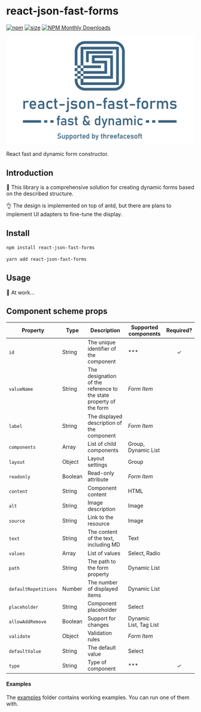 # react-json-fast-forms
[![npm](https://img.shields.io/npm/v/react-json-fast-forms)](https://www.npmjs.com/package/react-hooks-worker)
[![size](https://img.shields.io/bundlephobia/minzip/react-json-fast-forms)](https://bundlephobia.com/result?p=react-json-fast-forms)
[![NPM Monthly Downloads](https://img.shields.io/npm/dm/snowflake-id.svg)](https://npmjs.com/react-json-fast-forms)

![react-json-fast-forms](media/react-json-fast-forms.png)

React fast and dynamic form constructor.

## Introduction

🚀 This library is a comprehensive solution for creating dynamic forms based on the described structure.

👌 The design is implemented on top of antd, but there are plans to implement UI adapters to fine-tune the display.

## Install

```bash
npm install react-json-fast-forms
```
```bash
yarn add react-json-fast-forms
```

## Usage

🔧 At work...

## Component scheme props

| Property                  | Type        | Description                                                        | Supported components   | Required? | 
|---------------------------|-------------|--------------------------------------------------------------------|------------------------|:---------:|
| `id`                      | String      | The unique identifier of the component                             | ***                    |     ✓     |
| `valueName`               | String      | The designation of the reference to the state property of the form | *Form Item*            |           |
| `label`                   | String      | The displayed description of the component                         | *Form Item*            |           |
| `components`              | Array       | List of child components                                           | Group, Dynamic List    |           |
| `layout`                  | Object      | Layout settings                                                    | Group                  |           |
| `readonly`                | Boolean     | Read-only attribute                                                | *Form Item*            |           |
| `content`                 | String      | Component content                                                  | HTML                   |           |
| `alt`                     | String      | Image description                                                  | Image                  |           |
| `source`                  | String      | Link to the resource                                               | Image                  |           |
| `text`                    | String      | The content of the text, including MD                              | Text                   |           |
| `values`                  | Array       | List of values                                                     | Select, Radio          |           |
| `path`                    | String      | The path to the form property                                      | Dynamic List           |           |
| `defaultRepetitions`      | Number      | The number of displayed items                                      | Dynamic List           |           |
| `placeholder`             | String      | Component placeholder                                              | Select                 |           |
| `allowAddRemove`          | Boolean     | Support for changes                                                | Dynamic List, Tag List |           |
| `validate`                | Object      | Validation rules                                                   | *Form Item*            |           |
| `defaultValue`            | String      | The default value                                                  | Select                 |           |
| `type`                    | String      | Type of component                                                  | ***                    |     ✓     |

#### Examples

The [examples](examples) folder contains working examples.
You can run one of them with.